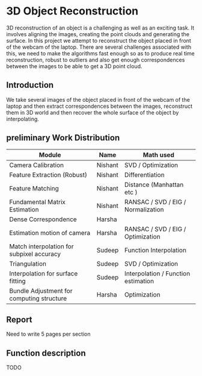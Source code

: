 
# 3D Object Reconstruction

3D reconstruction of an object is a challenging as well as an exciting task. It involves aligning the images, creating the point clouds and generating the surface. In this project we attempt to reconstruct the object placed in front of the webcam of the laptop. There are several challenges associated with this, we need to make the algorithms fast enough so as to produce real time reconstruction, robust to outliers and also get enough correspondences between the images to be able to get a 3D point cloud.

## Introduction
We take several images of the object placed in front of the webcam of the laptop and then extract correspondences between the images, reconstruct them in 3D world and then recover  the whole surface of the object by interpolating.

## preliminary Work Distribution

Module | Name | Math used |
| --- | --- | --- |
Camera Calibration | Nishant |   SVD / Optimization |
Feature Extraction (Robust) | Nishant |   Differentiation  |
Feature Matching  | Nishant |   Distance (Manhattan etc ) |
Fundamental Matrix Estimation | Nishant |   RANSAC / SVD / EIG / Normalization | 
Dense Correspondence | Harsha |
Estimation motion of camera | Harsha   | RANSAC / SVD / EIG / Optimization |
Match interpolation for subpixel accuracy | Sudeep |   Function Interpolation | 
Triangulation | Sudeep  |  SVD / Optimization |
Interpolation for surface fitting | Sudeep  |  Interpolation / Function estimation |
Bundle Adjustment for computing structure | Harsha |   Optimization |

## Report 
Need to write 5 pages per section 

## Function description
TODO



